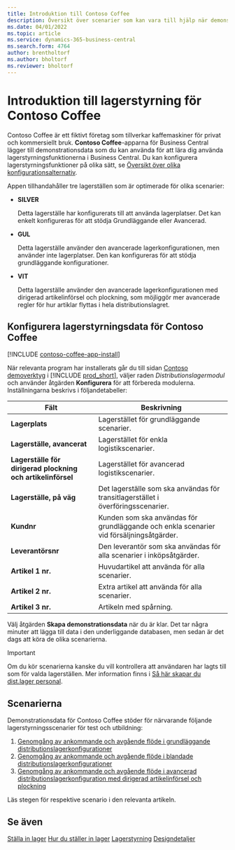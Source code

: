 ```yaml
---
title: Introduktion till Contoso Coffee
description: Översikt över scenarier som kan vara till hjälp när demonstrationsdatan för Contoso Coffee ska hjälpa dig lära dig hur du använder lagerstyrningsfunktionerna i Business Central.
ms.date: 04/01/2022
ms.topic: article
ms.service: dynamics-365-business-central
ms.search.form: 4764
author: brentholtorf
ms.author: bholtorf
ms.reviewer: bholtorf
---
```


# Introduktion till lagerstyrning för Contoso Coffee

Contoso Coffee är ett fiktivt företag som tillverkar kaffemaskiner för privat och kommersiellt bruk. **Contoso Coffee**-apparna för Business Central lägger till demonstrationsdata som du kan använda för att lära dig använda lagerstyrningsfunktionerna i Business Central. Du kan konfigurera lagerstyrningsfunktioner på olika sätt, se [Översikt över olika konfigurationsalternativ](../../design-details-warehouse-management.md#overview-of-different-configuration-options).

Appen tillhandahåller tre lagerställen som är optimerade för olika scenarier:

- **SILVER**  

  Detta lagerställe har konfigurerats till att använda lagerplatser. Det kan enkelt konfigureras för att stödja Grundläggande eller Avancerad. 

- **GUL**  

  Detta lagerställe använder den avancerade lagerkonfigurationen, men använder inte lagerplatser. Den kan konfigureras för att stödja grundläggande konfigurationer.

- **VIT**  

  Detta lagerställe använder den avancerade lagerkonfigurationen med dirigerad artikelinförsel och plockning, som möjliggör mer avancerade regler för hur artiklar flyttas i hela distributionslagret.

## Konfigurera lagerstyrningsdata för Contoso Coffee

[!INCLUDE [contoso-coffee-app-install](../../includes/contoso-coffee-app-install.md)]

När relevanta program har installerats går du till sidan [Contoso demoverktyg](https://businesscentral.dynamics.com/?page=5194) i [!INCLUDE [prod_short](../../includes/prod_short.md)], väljer raden *Distributionslagermodul* och använder åtgärden **Konfigurera** för att förbereda modulerna. Inställningarna beskrivs i följandetabeller:  

|Fält  |Beskrivning  |
|---------|---------|
|**Lagerplats**  |Lagerstället för grundläggande scenarier.|
|**Lagerställe, avancerat**  |Lagerstället för enkla logistikscenarier.|
|**Lagerställe för dirigerad plockning och artikelinförsel**  |Lagerstället för avancerad logistikscenarier.|
|**Lagerställe, på väg**  |Det lagerställe som ska användas för transitlagerstället i överföringsscenarier.|
|**Kundnr**  |Kunden som ska användas för grundläggande och enkla scenarier vid försäljningsåtgärder.|
|**Leverantörsnr**  |Den leverantör som ska användas för alla scenarier i inköpsåtgärder.|
|**Artikel 1 nr.**  |Huvudartikel att använda för alla scenarier.|
|**Artikel 2 nr.**  |Extra artikel att använda för alla scenarier.|
|**Artikel 3 nr.**  |Artikeln med spårning.|

Välj åtgärden **Skapa demonstrationsdata** när du är klar. Det tar några minuter att lägga till data i den underliggande databasen, men sedan är det dags att köra de olika scenarierna.  

> [!IMPORTANT]
> Om du kör scenarierna kanske du vill kontrollera att användaren har lagts till som för valda lagerställen. Mer information finns i [Så här skapar du dist.lager personal](../../warehouse-how-to-set-up-warehouse-employees.md).

## Scenarierna

Demonstrationsdata för Contoso Coffee stöder för närvarande följande lagerstyrningsscenarier för test och utbildning:

1.  [Genomgång av ankommande och avgående flöde i grundläggande distributionslagerkonfigurationer](warehouse-basic-flow-putaway-pick.md)
2.  [Genomgång av ankommande och avgående flöde i blandade distributionslagerkonfigurationer](warehouse-mixed-flow-receive-pick-ship.md)
3.  [Genomgång av ankommande och avgående flöde i avancerad distributionslagerkonfiguration med dirigerad artikelinförsel och plockning](warehouse-directed-flow.md)

Läs stegen för respektive scenario i den relevanta artikeln.  

## Se även

[Ställa in lager](../../inventory-setup-inventory.md) 
[Hur du ställer in lager](../../inventory-how-setup-locations.md) 
[Lagerstyrning](../../warehouse-manage-warehouse.md) 
[Designdetaljer](../../design-details-warehouse-overview.md) 
